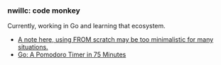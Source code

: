 ### nwillc: code monkey

Currently, working in Go and learning that ecosystem. 

<!-- BLOG-POST-LIST:START -->
- [A note here, using FROM scratch may be too minimalistic for many situations.](https://medium.com/@nwillc/a-note-here-using-from-scratch-may-be-too-minimalistic-for-many-situations-1e58154ff5b9?source=rss-c9a4243d7014------2)
- [Go: A Pomodoro Timer in 75 Minutes](https://medium.com/@nwillc/go-a-pomodoro-timer-in-75-minutes-7476bb2cbcfd?source=rss-c9a4243d7014------2)
<!-- BLOG-POST-LIST:END -->
